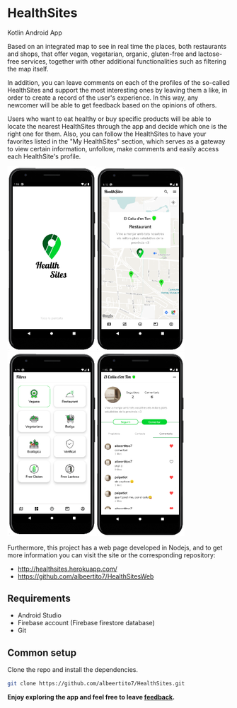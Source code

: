 # HealthSites
Kotlin Android App

Based on an integrated map to see in real time the places, both restaurants and shops, that offer vegan, vegetarian, organic, gluten-free and lactose-free services, together with other additional functionalities such as filtering the map itself.

In addition, you can leave comments on each of the profiles of the so-called HealthSites and support the most interesting ones by leaving them a like, in order to create a record of the user's experience.  In this way, any newcomer will be able to get feedback based on the opinions of others. 

Users who want to eat healthy or buy specific products will be able to locate the nearest HealthSites through the app and decide which one is the right one for them. Also, you can follow the HealthSites to have your favorites listed in the "My HealthSites" section, which serves as a gateway to view certain information, unfollow, make comments and easily access each HealthSite's profile.

<img src="assets/screen-hero.png" width="200"/><img src="assets/custom-window.png" width="200"/><img src="assets/filters.png" width="200"/><img src="assets/comments-healthsite.png" width="200"/>

Furthermore, this project has a web page developed in Nodejs, and to get more information you can visit the site or the corresponding repository:
* http://healthsites.herokuapp.com/
* https://github.com/albeertito7/HealthSitesWeb

## Requirements

* Android Studio
* Firebase account (Firebase firestore database)
* Git

## Common setup

Clone the repo and install the dependencies.

```bash
git clone https://github.com/albeertito7/HealthSites.git
```

<b>Enjoy exploring the app and feel free to leave <a href="https://github.com/albeertito7/HealthSites/issues/new">feedback</a>.</b>
